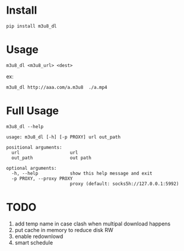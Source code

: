 # Install
```
pip install m3u8_dl
```

# Usage 
```
m3u8_dl <m3u8_url> <dest>

```

ex:
```
m3u8_dl http://aaa.com/a.m3u8  ./a.mp4
```

# Full Usage 
```
m3u8_dl --help

usage: m3u8_dl [-h] [-p PROXY] url out_path

positional arguments:
  url                   url
  out_path              out path

optional arguments:
  -h, --help            show this help message and exit
  -p PROXY, --proxy PROXY
                        proxy (default: socks5h://127.0.0.1:5992)
```


# TODO
1. add temp name in case clash when multipal download happens
2. put cache in memory to reduce disk RW
3. enable redownlowd
4. smart schedule
